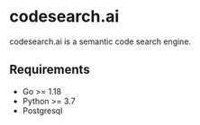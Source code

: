 # codesearch.ai

codesearch.ai is a semantic code search engine.

## Requirements

- Go >= 1.18
- Python >= 3.7
- Postgresql

